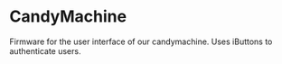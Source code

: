 # CandyMachine
Firmware for the user interface of our candymachine.
Uses iButtons to authenticate users.

